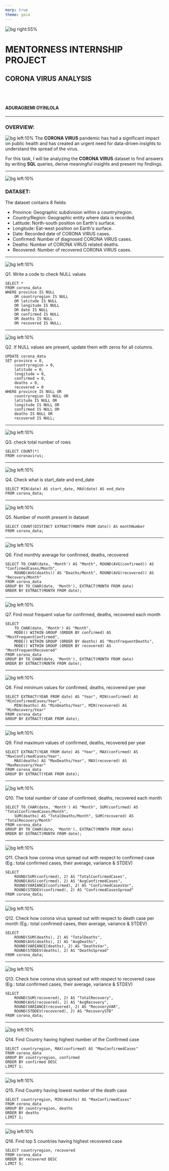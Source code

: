```yaml
---
marp: true
theme: gaia
---
```

<!-- _class: invert -->
![bg right:55%](corona.jpeg)
# **MENTORNESS INTERNSHIP PROJECT**

## **CORONA VIRUS ANALYSIS**
<br>
<br>

#### ADURAGBEMI OYINLOLA

---

### **OVERVIEW:**
<!-- _class: invert -->
![bg left:10%](corona.jpeg)
The **CORONA VIRUS** pandemic has had a significant impact on public health and has created an urgent need for data-driven insights to understand the spread of the virus. 

For this task, I will be analyzing the **CORONA VIRUS** dataset to find answers by writing **SQL** queries, derive meaningful insights and present my findings.

---
<!-- _class: invert -->
![bg left:10%](corona.jpeg)
### **DATASET:**
The dataset contains 8 fields:

- Province: Geographic subdivision within a country/region.
- Country/Region: Geographic entity where data is recorded.
- Latitude: North-south position on Earth's surface.
- Longitude: Eat-west position on Earth's surface.
- Date: Recorded date of CORONA VIRUS cases.
- Confirmed: Number of diagnosed CORONA VIRUS cases.
- Deaths: Number of CORONA VIRUS related deaths.
- Recovered: Number of recovered CORONA VIRUS cases.

---
<!-- _class: invert -->
![bg left:10%](corona.jpeg)

Q1. Write a code to check NULL values

```
SELECT *
FROM corona_data
WHERE province IS NULL
    OR countryregion IS NULL
    OR latitude IS NULL
    OR longitude IS NULL
    OR date IS NULL
    OR confirmed IS NULL
    OR deaths IS NULL
    OR recovered IS NULL;
```

---
<!-- _class: invert -->
![bg left:10%](corona.jpeg)

Q2. If NULL values are present, update them with zeros for all columns.

```
UPDATE corona_data
SET province = 0,
    countryregion = 0,
    latitude = 0,
    longitude = 0,
    confirmed = 0,
    deaths = 0,
    recovered = 0
WHERE province IS NULL OR
    countryregion IS NULL OR
    latitude IS NULL OR
    longitude IS NULL OR
    confirmed IS NULL OR
    deaths IS NULL OR
    recovered IS NULL;
```
---
<!-- _class: invert -->
![bg left:10%](corona.jpeg)

Q3. check total number of rows

```
SELECT COUNT(*)
FROM coronavirus;
```

---
<!-- _class: invert -->
![bg left:10%](corona.jpeg)

Q4. Check what is start_date and end_date

```
SELECT MIN(date) AS start_date, MAX(date) AS end_date
FROM corona_data;
```

---
<!-- _class: invert -->
![bg left:10%](corona.jpeg)

Q5. Number of month present in dataset

```
SELECT COUNT(DISTINCT EXTRACT(MONTH FROM date)) AS monthNumber
FROM corona_data;
```

---
<!-- _class: invert -->
![bg left:10%](corona.jpeg)

Q6. Find monthly average for confirmed, deaths, recovered

```
SELECT TO_CHAR(date, 'Month') AS "Month", ROUND(AVG(confirmed)) AS "ConfirmedCases/Month",
    ROUND(AVG(deaths)) AS "Deaths/Month", ROUND(AVG(recovered)) AS "Recovery/Month"
FROM corona_data
GROUP BY TO_CHAR(date, 'Month'), EXTRACT(MONTH FROM date)
ORDER BY EXTRACT(MONTH FROM date);
```

---
<!-- _class: invert -->
![bg left:10%](corona.jpeg)

Q7. Find most frequent value for confirmed, deaths, recovered each month

```
SELECT
    TO_CHAR(date, 'Month') AS "Month",
    MODE() WITHIN GROUP (ORDER BY confirmed) AS "MostFrequentConfirmed",
    MODE() WITHIN GROUP (ORDER BY deaths) AS "MostFrequentDeaths",
    MODE() WITHIN GROUP (ORDER BY recovered) AS "MostFrequentRecovered"
FROM corona_data
GROUP BY TO_CHAR(date, 'Month'), EXTRACT(MONTH FROM date)
ORDER BY EXTRACT(MONTH FROM date);
```

---
<!-- _class: invert -->
![bg left:10%](corona.jpeg)

Q8. Find minimum values for confirmed, deaths, recovered per year

```
SELECT EXTRACT(YEAR FROM date) AS "Year", MIN(confirmed) AS "MinConfirmedCases/Year",
    MIN(deaths) AS "MinDeaths/Year", MIN(recovered) AS "MinRecovery/Year"
FROM corona_data
GROUP BY EXTRACT(YEAR FROM date);
```

---
<!-- _class: invert -->
![bg left:10%](corona.jpeg)

Q9. Find maximum values of confirmed, deaths, recovered per year

```
SELECT EXTRACT(YEAR FROM date) AS "Year", MAX(confirmed) AS "MaxConfirmedCases/Year",
    MAX(deaths) AS "MaxDeaths/Year", MAX(recovered) AS "MaxRecovery/Year"
FROM corona_data
GROUP BY EXTRACT(YEAR FROM date);
```

---
<!-- _class: invert -->
![bg left:10%](corona.jpeg)

Q10. The total number of case of confirmed, deaths, recovered each month

```
SELECT TO_CHAR(date, 'Month') AS "Month", SUM(confirmed) AS "TotalConfirmedCases/Month",
    SUM(deaths) AS "TotalDeaths/Month", SUM(recovered) AS "TotalRecovery/Month"
FROM corona_data
GROUP BY TO_CHAR(date, 'Month'), EXTRACT(MONTH FROM date)
ORDER BY EXTRACT(MONTH FROM date);
```

---
<!-- _class: invert -->
![bg left:10%](corona.jpeg)

Q11. Check how corona virus spread out with respect to confirmed case (Eg.: total confirmed cases, their average, variance & STDEV)

```
SELECT 
    ROUND(SUM(confirmed), 2) AS "TotalConfirmedCases", 
    ROUND(AVG(confirmed), 2) AS "AvgConfirmedCases",
    ROUND(VARIANCE(confirmed), 2) AS "ConfirmedCasesVar", 
    ROUND(STDDEV(confirmed), 2) AS "ConfirmedCasesSpread"
FROM corona_data;
```

---
<!-- _class: invert -->
![bg left:10%](corona.jpeg)

Q12. Check how corona virus spread out with respect to death case per month (Eg.: total confirmed cases, their average, variance & STDEV)

```
SELECT 
    ROUND(SUM(deaths), 2) AS "TotalDeaths", 
    ROUND(AVG(deaths), 2) AS "AvgDeaths",
    ROUND(VARIANCE(deaths), 2) AS "DeathsVar", 
    ROUND(STDDEV(deaths), 2) AS "DeathsSpread"
FROM corona_data;
```
---
<!-- _class: invert -->
![bg left:10%](corona.jpeg)

Q13. Check how corona virus spread out with respect to recovered case (Eg.: total confirmed cases, their average, variance & STDEV)

```
SELECT 
    ROUND(SUM(recovered), 2) AS "TotalRecovery", 
    ROUND(AVG(recovered), 2) AS "AvgRecovery",
    ROUND(VARIANCE(recovered), 2) AS "RecoveryVAR", 
    ROUND(STDDEV(recovered), 2) AS "RecoverySTD"
FROM corona_data;
```

---
<!-- _class: invert -->
![bg left:10%](corona.jpeg)

Q14. Find Country having highest number of the Confirmed case

```
SELECT countryregion, MAX(confirmed) AS "MaxConfirmedCases"
FROM corona_data
GROUP BY countryregion, confirmed
ORDER BY confirmed DESC
LIMIT 1;
```

---
<!-- _class: invert -->
![bg left:10%](corona.jpeg)

Q15. Find Country having lowest number of the death case

```
SELECT countryregion, MIN(deaths) AS "MaxConfirmedCases"
FROM corona_data
GROUP BY countryregion, deaths
ORDER BY deaths
LIMIT 1;
```

---
<!-- _class: invert -->
![bg left:10%](corona.jpeg)

Q16. Find top 5 countries having highest recovered case

```
SELECT countryregion, recovered
FROM corona_data
ORDER BY recovered DESC
LIMIT 5;
```
